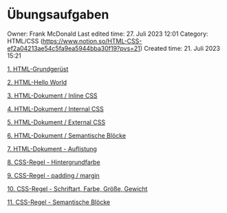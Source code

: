 # Übungsaufgaben

Owner: Frank McDonald
Last edited time: 27. Juli 2023 12:01
Category: HTML/CSS (https://www.notion.so/HTML-CSS-ef2a04213ae54c5fa9ea5944bba30f19?pvs=21)
Created time: 21. Juli 2023 15:21

[1. HTML-Grundgerüst](U%CC%88bungsaufgaben%20f53f1dce0bd943edba57e3fd87b3f3bd/1%20HTML-Grundgeru%CC%88st%202ce26e0fd35744f39eead1c12f26f325.md)

[2. HTML-Hello World](U%CC%88bungsaufgaben%20f53f1dce0bd943edba57e3fd87b3f3bd/2%20HTML-Hello%20World%20d0c70f222bd541ba8358a1505c9d4090.md)

[3. HTML-Dokument / Inline CSS](U%CC%88bungsaufgaben%20f53f1dce0bd943edba57e3fd87b3f3bd/3%20HTML-Dokument%20Inline%20CSS%202cdb7ac8613443b4a868f49a58fefeb0.md)

[4. HTML-Dokument / Internal CSS](U%CC%88bungsaufgaben%20f53f1dce0bd943edba57e3fd87b3f3bd/4%20HTML-Dokument%20Internal%20CSS%20e1890411a7314802ba8bbe845323854a.md)

[5. HTML-Dokument / External CSS](U%CC%88bungsaufgaben%20f53f1dce0bd943edba57e3fd87b3f3bd/5%20HTML-Dokument%20External%20CSS%20fc7874d50f6e4ee6b76b8bee54b9003e.md)

[6. HTML-Dokument / Semantische Blöcke](U%CC%88bungsaufgaben%20f53f1dce0bd943edba57e3fd87b3f3bd/6%20HTML-Dokument%20Semantische%20Blo%CC%88cke%20ef33a1871f334cc5a3a79a6289416631.md)

[7. HTML-Dokument - Auflistung](U%CC%88bungsaufgaben%20f53f1dce0bd943edba57e3fd87b3f3bd/7%20HTML-Dokument%20-%20Auflistung%20ed12eb5103394dd8ac71e9d827d33915.md)

[8. CSS-Regel - Hintergrundfarbe](U%CC%88bungsaufgaben%20f53f1dce0bd943edba57e3fd87b3f3bd/8%20CSS-Regel%20-%20Hintergrundfarbe%2057f71931c0214d5184e0d27ae515afa4.md)

[9. CSS-Regel - padding / margin](U%CC%88bungsaufgaben%20f53f1dce0bd943edba57e3fd87b3f3bd/9%20CSS-Regel%20-%20padding%20margin%20909650f9efae41d48d1cfeed060ad029.md)

[10. CSS-Regel - Schriftart, Farbe, Größe, Gewicht](U%CC%88bungsaufgaben%20f53f1dce0bd943edba57e3fd87b3f3bd/10%20CSS-Regel%20-%20Schriftart,%20Farbe,%20Gro%CC%88%C3%9Fe,%20Gewicht%201e7ee6aaa9394c82b9cb14e76a421aec.md)

[11. CSS-Regel - Semantische Blöcke](U%CC%88bungsaufgaben%20f53f1dce0bd943edba57e3fd87b3f3bd/11%20CSS-Regel%20-%20Semantische%20Blo%CC%88cke%2023193618f5944d43a0c339ec454f79f2.md)
